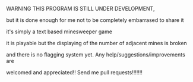 WARNING THIS PROGRAM IS STILL UNDER DEVELOPMENT,

but it is done enough for me not to be completely embarrased to share it

it's simply a text based minesweeper game

it is playable but the displaying of the number of adjacent mines is broken

and there is no flagging system yet. Any help/suggestions/improvements are 

welcomed and appreciated!! Send me pull requests!!!!!!!
